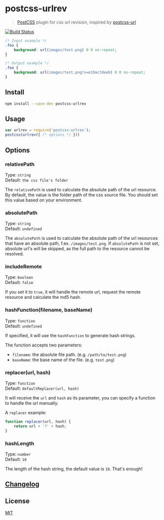 # postcss-urlrev

> [PostCSS] plugin for css url revision, inspired by [postcss-url]

[![Build Status][ci-img]][ci]


```css
/* Input example */
.foo {
    background: url(images/test.png) 0 0 no-repeat;
}
```

```css
/* Output example */
.foo {
    background: url(images/test.png?v=e19ac7dee6) 0 0 no-repeat;
}
```

## Install

```sh
npm install --save-dev postcss-urlrev
```

## Usage

```js
var urlrev = require('postcss-urlrev');
postcss(urlrev({ /* options */ }))
```

## Options

### relativePath

Type: `string`  
Default: `the css file's folder`

The `relativePath` is used to calculate the absolute path of the url resource. 
By default, the value is the folder path of the css source file. You should
set this value based on your environment.

### absolutePath

Type: `string`  
Default: `undefined`

The `absolutePath` is used to calculate the absolute path of the url resources that have an absolute path, f.ex. `/images/test.png`. 
If `absolutePath` is not set, absolute url's will be skipped, as the full path to the resource cannot be resolved.

### includeRemote

Type: `boolean`  
Default: `false`

If you set it to `true`, it will handle the remote url, request the remote 
resource and calculate the md5 hash.

### hashFunction(filename, baseName)

Type: `function`  
Default: `undefined`

If specified, it will use the `hashFunction` to generate hash strings.

The function accepts two parameters:
 - `filename`: the absolute file path. (e.g. `/path/to/test.png`)
 - `baseName`: the base name of the file. (e.g. `test.png`)

### replacer(url, hash)

Type: `function`  
Default: `defaultReplacer(url, hash)`

It will receive the `url` and `hash` as its parameter, you can specify a 
function to handle the url manually.

A `replacer` example:

```js
function replacer(url, hash) {
    return url + '?' + hash;
}
```


### hashLength

Type: `number`  
Default: `10`

The length of the hash string, the default value is `10`. That's enough!


## [Changelog](CHANGELOG.md)

## License

[MIT]


[PostCSS]:      https://github.com/postcss/postcss
[ci-img]:       https://travis-ci.org/yuezk/postcss-urlrev.svg
[ci]:           https://travis-ci.org/yuezk/postcss-urlrev
[postcss-url]:  https://github.com/postcss/postcss-url
[MIT]:          LICENSE
